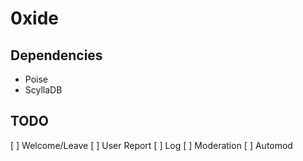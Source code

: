 # 0xide

## Dependencies

- Poise
- ScyllaDB

## TODO
[ ] Welcome/Leave
[ ] User Report
[ ] Log
[ ] Moderation
[ ] Automod
